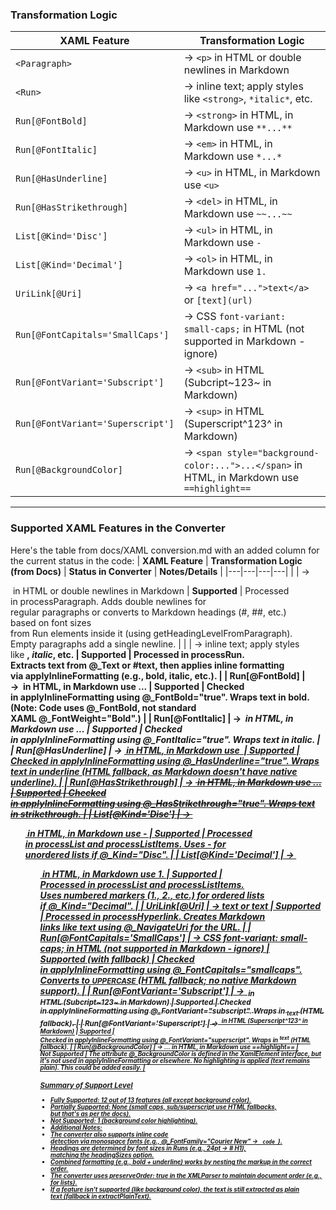 ### Transformation Logic       

| XAML Feature                      | Transformation Logic                                                                  |
| --------------------------------- | ------------------------------------------------------------------------------------- |
| `<Paragraph>`                     | → `<p>` in HTML or double newlines in Markdown                                        |
| `<Run>`                           | → inline text; apply styles like `<strong>`, `*italic*`, etc.                         |
| `Run[@FontBold]`                  | → `<strong>` in HTML, in Markdown use `**...**`                                       |
| `Run[@FontItalic]`                | → `<em>` in HTML, in Markdown use `*...*`                                             |
| `Run[@HasUnderline]`              | → `<u>` in HTML, in Markdown use `<u>`                                                |
| `Run[@HasStrikethrough]`          | → `<del>` in HTML, in Markdown use `~~...~~`                                          |
| `List[@Kind='Disc']`              | → `<ul>` in HTML, in Markdown use `-`                                                 |
| `List[@Kind='Decimal']`           | → `<ol>` in HTML, in Markdown use `1.`                                                |
| `UriLink[@Uri]`                   | → `<a href="...">text</a>` or `[text](url)`                                           |
| `Run[@FontCapitals='SmallCaps']`  | → CSS `font-variant: small-caps;` in HTML (not supported in Markdown - ignore)        |
| `Run[@FontVariant='Subscript']`   | → `<sub>` in HTML (Subcript~123~ in Markdown)                                         |
| `Run[@FontVariant='Superscript']` | → `<sup>` in HTML (Superscript^123^ in Markdown)                                      |
| `Run[@BackgroundColor]`           | → `<span style="background-color:...">...</span>` in HTML, in Markdown use `==highlight==` |



---

### Supported XAML Features in the Converter
Here's the table from docs/XAML conversion.md with an added column for the current status in the code:
| **XAML Feature** | **Transformation Logic (from Docs)** | **Status in Converter** | **Notes/Details** |
|---|---|---|---|
| <Paragraph> | → <p> in HTML or double newlines in Markdown | **Supported** | Processed in processParagraph. Adds double newlines for regular paragraphs or converts to Markdown headings (#, ##, etc.) based on font sizes from Run elements inside it (using getHeadingLevelFromParagraph). Empty paragraphs add a single newline. |
| <Run> | → inline text; apply styles like <strong>, *italic*, etc. | **Supported** | Processed in processRun. Extracts text from @_Text or #text, then applies inline formatting via applyInlineFormatting (e.g., bold, italic, etc.). |
| Run[@FontBold] | → <strong> in HTML, in Markdown use **...** | **Supported** | Checked in applyInlineFormatting using @_FontBold="true". Wraps text in **bold**. (Note: Code uses @_FontBold, not standard XAML @_FontWeight="Bold".) |
| Run[@FontItalic] | → <em> in HTML, in Markdown use *...* | **Supported** | Checked in applyInlineFormatting using @_FontItalic="true". Wraps text in *italic*. |
| Run[@HasUnderline] | → <u> in HTML, in Markdown use <u> | **Supported** | Checked in applyInlineFormatting using @_HasUnderline="true". Wraps text in <u>underline</u> (HTML fallback, as Markdown doesn't have native underline). |
| Run[@HasStrikethrough] | → <del> in HTML, in Markdown use ~~...~~ | **Supported** | Checked in applyInlineFormatting using @_HasStrikethrough="true". Wraps text in ~~strikethrough~~. |
| List[@Kind='Disc'] | → <ul> in HTML, in Markdown use - | **Supported** | Processed in processList and processListItems. Uses - for unordered lists if @_Kind="Disc". |
| List[@Kind='Decimal'] | → <ol> in HTML, in Markdown use 1. | **Supported** | Processed in processList and processListItems. Uses numbered markers (1., 2., etc.) for ordered lists if @_Kind="Decimal". |
| UriLink[@Uri] | → <a href="...">text</a> or [text](url) | **Supported** | Processed in processHyperlink. Creates Markdown links like [text](url) using @_NavigateUri for the URL. |
| Run[@FontCapitals='SmallCaps'] | → CSS font-variant: small-caps; in HTML (not supported in Markdown - ignore) | **Supported** (with fallback) | Checked in applyInlineFormatting using @_FontCapitals="smallcaps". Converts to <small>UPPERCASE</small> (HTML fallback; no native Markdown support). |
| Run[@FontVariant='Subscript'] | → <sub> in HTML (Subcript~123~ in Markdown) | **Supported** | Checked in applyInlineFormatting using @_FontVariant="subscript". Wraps in <sub>text</sub> (HTML fallback). |
| Run[@FontVariant='Superscript'] | → <sup> in HTML (Superscript^123^ in Markdown) | **Supported** | Checked in applyInlineFormatting using @_FontVariant="superscript". Wraps in <sup>text</sup> (HTML fallback). |
| Run[@BackgroundColor] | → <span style="background-color:...">...</span> in HTML, in Markdown use ==highlight== | **Not Supported** | The attribute @_BackgroundColor is defined in the XamlElement interface, but it's not used in applyInlineFormatting or elsewhere. No highlighting is applied (text remains plain). This could be added easily. |
### Summary of Support Level
* **Fully Supported**: 12 out of 13 features (all except background color).
* **Partially Supported**: None (small caps, sub/superscript use HTML fallbacks, but that's as per the docs).
* **Not Supported**: 1 (background color highlighting).
* **Additional Notes**:
* The converter also supports inline code detection via monospace fonts (e.g., @_FontFamily="Courier New" → `` code ``).
* Headings are determined by font sizes in Runs (e.g., 24pt → # H1), matching the headingSizes option.
* Combined formatting (e.g., bold + underline) works by nesting the markup in the correct order.
* The converter uses preserveOrder: true in the XMLParser to maintain document order (e.g., for lists).
* If a feature isn't supported (like background color), the text is still extracted as plain text (fallback in extractPlainText).
